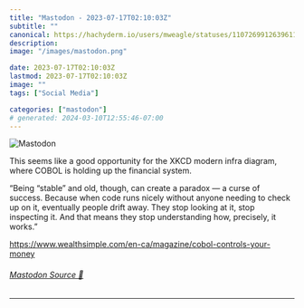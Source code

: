 ```yaml
---
title: "Mastodon - 2023-07-17T02:10:03Z"
subtitle: ""
canonical: https://hachyderm.io/users/mweagle/statuses/110726991263961188
description:
image: "/images/mastodon.png"

date: 2023-07-17T02:10:03Z
lastmod: 2023-07-17T02:10:03Z
image: ""
tags: ["Social Media"]

categories: ["mastodon"]
# generated: 2024-03-10T12:55:46-07:00
---
```

![Mastodon](/images/mastodon.png)

<p>This seems like a good opportunity for the XKCD modern infra diagram, where COBOL is holding up the financial system. </p><p>“Being “stable” and old, though, can create a paradox — a curse of success. Because when code runs nicely without anyone needing to check up on it, eventually people drift away. They stop looking at it, stop inspecting it. And that means they stop understanding how, precisely, it works.”</p><p><a href="https://www.wealthsimple.com/en-ca/magazine/cobol-controls-your-money" target="_blank" rel="nofollow noopener noreferrer" translate="no"><span class="invisible">https://www.</span><span class="ellipsis">wealthsimple.com/en-ca/magazin</span><span class="invisible">e/cobol-controls-your-money</span></a></p>


###### [Mastodon Source 🐘](https://hachyderm.io/@mweagle/110726991263961188)

___
